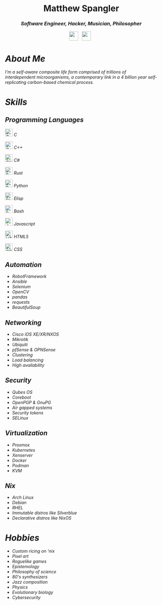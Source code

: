 <div align='center'>
  <h1>Matthew Spangler</h1>
  <h3><i>Software Engineer, Hacker, Musician, Philosopher<i></h3>
  <a href="https://www.linkedin.com/in/mattspangler-tech/"><img height="30" src="https://skillicons.dev/icons?i=linkedin"></a>&nbsp;&nbsp;
  <a href="https://unix.stackexchange.com/users/572504/nebulasurfer/"><img height="30" src="https://skillicons.dev/icons?i=stackoverflow"></a>&nbsp;&nbsp;
</div>

# About Me
I'm a self-aware composite life form comprised of trillions of interdependent microorganisms, a contemporary link in a 4 billion year self-replicating carbon-based chemical process.

# Skills
## Programming Languages
<img title="C" height="25" src="https://skillicons.dev/icons?i=c"> C

<img title="C++" height="25" src="https://skillicons.dev/icons?i=cpp"> C++

<img title="C#" height="25" src="https://skillicons.dev/icons?i=cs"> C#
    
<img title="Rust" height="25" src="https://skillicons.dev/icons?i=rust"> Rust
    
<img title="Python" height="25" src="https://skillicons.dev/icons?i=python"> Python
    
<img title="Elisp" height="25" src="https://skillicons.dev/icons?i=emacs"> Elisp
    
<img title="Bash" height="25" src="https://skillicons.dev/icons?i=bash"> Bash
    
<img title="Javascript" height="25" src="https://skillicons.dev/icons?i=javascript"> Javascript
    
<img title="HTML5" height="25" src="https://skillicons.dev/icons?i=html"> HTML5
    
<img title="CSS" height="25" src="https://skillicons.dev/icons?i=css"> CSS
    
## Automation
- RobotFramework
- Ansible
- Selenium
- OpenCV
- pandas
- requests
- BeautifulSoup

## Networking
- Cisco iOS XE/XR/NXOS
- Mikrotik
- Ubiquiti
- pfSense & OPNSense
- Clustering
- Load balancing
- High availability

## Security
- Qubes OS
- Coreboot
- OpenPGP & GnuPG
- Air gapped systems
- Security tokens
- SELinux

## Virtualization
- Proxmox
- Kubernetes
- Xenserver
- Docker
- Podman
- KVM

## Nix
- Arch Linux
- Debian
- RHEL
- Immutable distros like Silverblue
- Declarative distros like NixOS

# Hobbies
- Custom ricing on 'nix
- Pixel art
- Roguelike games
- Epistemology
- Philosophy of science
- 80's synthesizers
- Jazz composition
- Physics
- Evolutionary biology
- Cybersecurity

